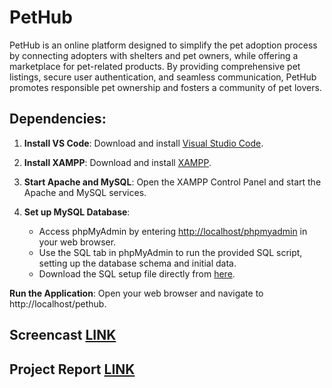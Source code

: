 # PetHub

PetHub is an online platform designed to simplify the pet adoption process by connecting adopters with shelters and pet owners, while offering a marketplace for pet-related products. By providing comprehensive pet listings, secure user authentication, and seamless communication, PetHub promotes responsible pet ownership and fosters a community of pet lovers.

## Dependencies:

1. **Install VS Code**: Download and install [Visual Studio Code](https://code.visualstudio.com/).
   
2. **Install XAMPP**: Download and install [XAMPP](https://www.apachefriends.org/index.html).
  
3. **Start Apache and MySQL**: Open the XAMPP Control Panel and start the Apache and MySQL services.

4. **Set up MySQL Database**:
   - Access phpMyAdmin by entering [http://localhost/phpmyadmin](http://localhost/phpmyadmin) in your web browser.
   - Use the SQL tab in phpMyAdmin to run the provided SQL script, setting up the database schema and initial data.
   - Download the SQL setup file directly from [here](https://docs.google.com/document/d/11UsLLX4TirQqdV8zKIRnXG0zbrV3YWRFPDIIwKDg_xg/pub).

**Run the Application**: Open your web browser and navigate to http://localhost/pethub.

## Screencast [LINK]()
## Project Report [LINK]()

